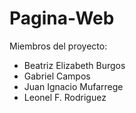 # Pagina-Web

Miembros del proyecto:

- Beatriz Elizabeth Burgos
- Gabriel Campos
- Juan Ignacio Mufarrege
- Leonel F. Rodriguez
